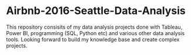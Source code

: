 # Airbnb-2016-Seattle-Data-Analysis
This repository consisits of my data analysis projects done with Tableau, Power BI, programming (SQL, Python etc) and various other data analysis tools.
Looking forward to build my knowledge base and create complex projects.
